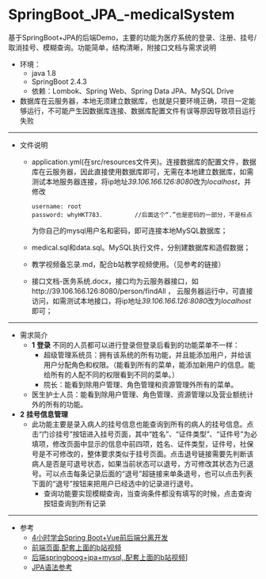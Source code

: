 # SpringBoot_JPA_-medicalSystem

基于SpringBoot+JPA的后端Demo，主要的功能为医疗系统的登录、注册、挂号/取消挂号、模糊查询。功能简单，结构清晰，附接口文档与需求说明

- 环境：
  - java 1.8
  - SpringBoot 2.4.3
  - 依赖：Lombok、Spring Web、Spring Data JPA、MySQL Drive
- 数据库在云服务器，本地无须建立数据库，也就是只要环境正确，项目一定能够运行，不可能产生因数据库连接、数据库配置文件有误等原因导致项目运行失败
-------------------------------------
- 文件说明
  - application.yml(在src/resources文件夹)。连接数据库的配置文件，数据库在云服务器，因此直接使用数据库即可，无需在本地建立数据库，如需测试本地服务器连接，将ip地址*39.106.166.126:8080*改为*localhost*，并修改

    ```
    username: root
    password: whyHKT783.         //后面这个“.”也是密码的一部分，不是标点
    ```
    为你自己的mysql用户名和密码，即可连接本地MySQL数据库；
  - medical.sql和data.sql。MySQL执行文件，分别建数据库和造假数据；
  - 教学视频备忘录.md，配合b站教学视频使用。（见参考的链接）
  - 接口文档-医务系统.docx，接口均为云服务器接口，如http://39.106.166.126:8080/person/findAll ， 云服务器运行中，可直接访问，如需测试本地接口，将ip地址*39.106.166.126:8080*改为*localhost*即可；
-------------------------------------
- 需求简介
  - **1** **登录**
    不同的人员都可以进行登录但登录后看到的功能菜单不一样：
    - 超级管理系统员：拥有该系统的所有功能，并且能添加用户，并给该用户分配角色和权限。（能看到所有的菜单，能添加新用户的信息。能给所有的人配不同的权限看到不同的菜单。）
    - 院长：能看到除用户管理、角色管理和资源管理外所有的菜单。
  - 医生护士人员：能看到除用户管理、角色管理、资源管理以及营业额统计外的所有的功能。
- **2** **挂号信息管理**
  - 此功能主要是录入病人的挂号信息也能查询到所有的病人的挂号信息。点击“门诊挂号”按钮进入挂号页面，其中“姓名”、“证件类型”、“证件号”为必填项，修改页面中显示的信息中前四项，姓名、证件类型，证件号，社保号是不可修改的，整体要求类似于挂号页面。点击退号链接需要先判断该病人是否是可退号状态，如果当前状态可以退号，方可修改其状态为已退号。可以点击每条记录后面的“退号”超链接来单条退号，也可以点击列表下面的“退号”按钮来把用户已经选中的记录进行退号。
    - 查询功能要实现模糊查询，当查询条件都没有填写的时候，点击查询按钮查询到所有记录
-------------------------------------
- 参考
  - [4小时学会Spring Boot+Vue前后端分离开发](https://www.bilibili.com/video/BV137411B7vB?p=1)
  - [前端页面,配套上面的b站视频](https://github.com/yidou120/BookDemo)
  - [后端springboog+jpa+mysql,,配套上面的b站视频](https://github.com/yidou120/springboot-vue)]
  - [JPA语法参考](https://www.jianshu.com/p/b96c4cf43cdf)